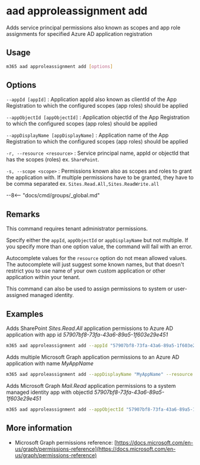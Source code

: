 # aad approleassignment add

Adds service principal permissions also known as scopes and app role assignments for specified Azure AD application registration

## Usage

```sh
m365 aad approleassignment add [options]
```

## Options

`--appId [appId]`
: Application appId also known as clientId of the App Registration to which the configured scopes (app roles) should be applied

`--appObjectId [appObjectId]`
: Application objectId of the App Registration to which the configured scopes (app roles) should be applied

`--appDisplayName [appDisplayName]`
: Application name of the App Registration to which the configured scopes (app roles) should be applied

`-r, --resource <resource>`
: Service principal name, appId or objectId that has the scopes (roles) ex. `SharePoint`.

`-s, --scope <scope>`
: Permissions known also as scopes and roles to grant the application with. If multiple permissions have to be granted, they have to be comma separated ex. `Sites.Read.All,Sites.ReadWrite.all`

--8<-- "docs/cmd/groups/_global.md"

## Remarks

This command requires tenant administrator permissions.

Specify either the `appId`, `appObjectId` or `appDisplayName` but not multiple. If you specify more than one option value, the command will fail with an error.

Autocomplete values for the `resource` option do not mean allowed values. The autocomplete will just suggest some known names, but that doesn't restrict you to use name of your own custom application or other application within your tenant.

This command can also be used to assign permissions to system or user-assigned managed identity.

## Examples

Adds SharePoint _Sites.Read.All_ application permissions to Azure AD application with app id _57907bf8-73fa-43a6-89a5-1f603e29e451_

```sh
m365 aad approleassignment add --appId "57907bf8-73fa-43a6-89a5-1f603e29e451" --resource "SharePoint" --scope "Sites.Read.All"
```

Adds multiple Microsoft Graph application permissions to an Azure AD application with name _MyAppName_

```sh
m365 aad approleassignment add --appDisplayName "MyAppName" --resource "Microsoft Graph" --scope "Mail.Read,Mail.Send"
```

Adds Microsoft Graph _Mail.Read_ application permissions to a system managed identity app with objectId _57907bf8-73fa-43a6-89a5-1f603e29e451_

```sh
m365 aad approleassignment add --appObjectId "57907bf8-73fa-43a6-89a5-1f603e29e451" --resource "Microsoft Graph" --scope "Mail.Read"
```

## More information

- Microsoft Graph permissions reference: [https://docs.microsoft.com/en-us/graph/permissions-reference](https://docs.microsoft.com/en-us/graph/permissions-reference)
